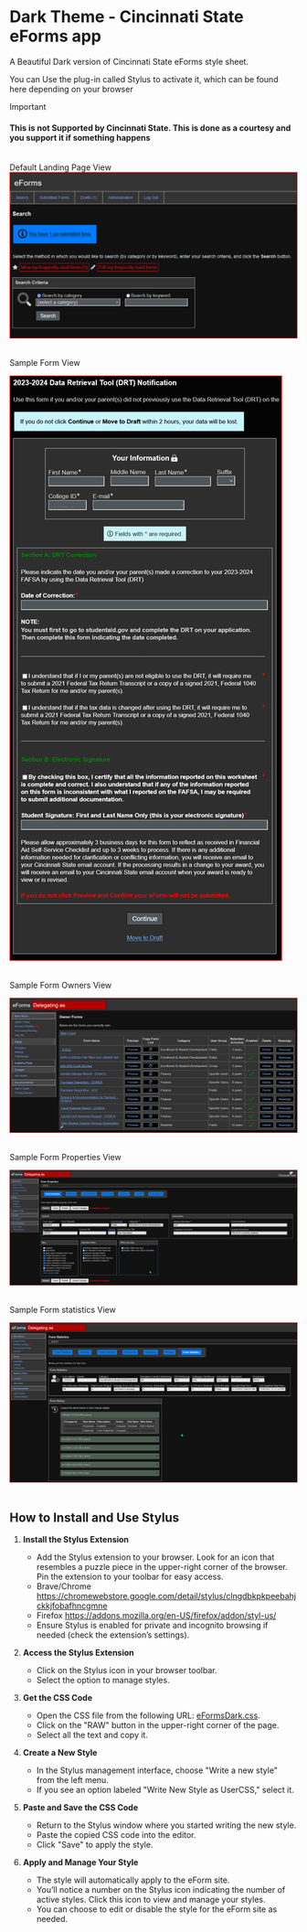 # Dark Theme - Cincinnati State eForms app

A Beautiful Dark version of Cincinnati State eForms style sheet.

You can Use the plug-in called Stylus to activate it, which can be found here depending on your browser
<br />

> [!important]  
> #### This is not Supported by Cincinnati State. This is done as a courtesy and you support it if something happens

<br />
Default Landing Page View

<img src="https://github.com/CS06800/eFormsDark/blob/main/Images/Default.png">
<br />
<br />

Sample Form View

<img src="https://github.com/CS06800/eFormsDark/blob/main/Images/eFormFillOut.png">
<br />
<br />

Sample Form Owners View

<img src="https://github.com/CS06800/eFormsDark/blob/main/Images/FormOwners.png">
<br />
<br />

Sample Form Properties View

<img src="https://github.com/CS06800/eFormsDark/blob/main/Images/FormProperties.png">
<br />
<br />

Sample Form statistics View

<img src="https://github.com/CS06800/eFormsDark/blob/main/Images/FormStats.png">
<br />
<br />

## How to Install and Use Stylus

1. **Install the Stylus Extension**
   - Add the Stylus extension to your browser. Look for an icon that resembles a puzzle piece in the upper-right corner of the browser. Pin the extension to your toolbar for easy access.
   - Brave/Chrome https://chromewebstore.google.com/detail/stylus/clngdbkpkpeebahjckkjfobafhncgmne
   - Firefox https://addons.mozilla.org/en-US/firefox/addon/styl-us/
   - Ensure Stylus is enabled for private and incognito browsing if needed (check the extension’s settings).

2. **Access the Stylus Extension**
   - Click on the Stylus icon in your browser toolbar. 
   - Select the option to manage styles.

3. **Get the CSS Code**
   - Open the CSS file from the following URL: [eFormsDark.css](https://github.com/CS06800/eFormsDark/blob/main/eFormsDark.css).
   - Click on the "RAW" button in the upper-right corner of the page.
   - Select all the text and copy it.
     
4. **Create a New Style**
   - In the Stylus management interface, choose "Write a new style" from the left menu.
   - If you see an option labeled "Write New Style as UserCSS," select it.

5. **Paste and Save the CSS Code**
   - Return to the Stylus window where you started writing the new style.
   - Paste the copied CSS code into the editor.
   - Click "Save" to apply the style.

6. **Apply and Manage Your Style**
   - The style will automatically apply to the eForm site. 
   - You’ll notice a number on the Stylus icon indicating the number of active styles. Click this icon to view and manage your styles.
   - You can choose to edit or disable the style for the eForm site as needed.
